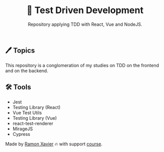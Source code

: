 <h1 align="center">🧪 Test Driven Development </h1>
<p align="center">Repository applying TDD with React, Vue and NodeJS. </p>

<br/>

## 🖊️ Topics
This repository is a conglomeration of my studies on TDD on the frontend and on the backend.

## 🛠️ Tools 
- Jest
- Testing Library (React)
- Vue Test Utils
- Testing Library (Vue)
- react-test-renderer
- MirageJS
- Cypress

Made by [Ramon Xavier](github.com/ramonxm) 🔥 with support [course](https://curso.javascript.tv.br/). 